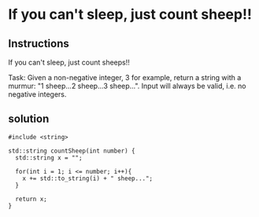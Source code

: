 # If you can't sleep, just count sheep!!

## Instructions

If you can't sleep, just count sheeps!!

Task:
Given a non-negative integer, 3 for example, return a string with a murmur: "1 sheep...2 sheep...3 sheep...". Input will always be valid, i.e. no negative integers.

## solution

```
#include <string>

std::string countSheep(int number) {
  std::string x = "";
  
  for(int i = 1; i <= number; i++){
    x += std::to_string(i) + " sheep..."; 
  }
  
  return x;
}
```
